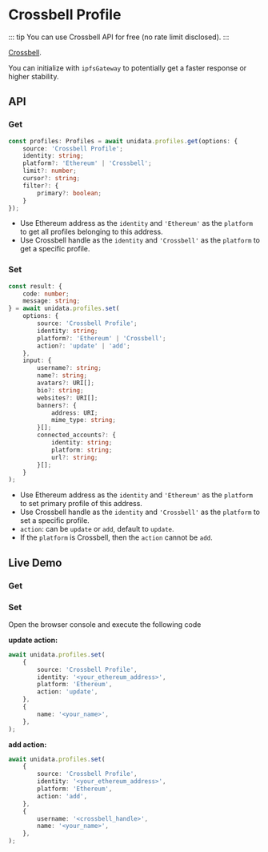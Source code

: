 # Crossbell Profile

<Logos type="Profiles" :names="['Crossbell']" />

::: tip
You can use Crossbell API for free (no rate limit disclosed).
:::

[Crossbell](https://github.com/Crossbell-Box/).

You can initialize with `ipfsGateway` to potentially get a faster response or higher stability.

## API

### Get

```ts
const profiles: Profiles = await unidata.profiles.get(options: {
    source: 'Crossbell Profile';
    identity: string;
    platform?: 'Ethereum' | 'Crossbell';
    limit?: number;
    cursor?: string;
    filter?: {
        primary?: boolean;
    }
});
```

-   Use Ethereum address as the `identity` and `'Ethereum'` as the `platform` to get all profiles belonging to this address.
-   Use Crossbell handle as the `identity` and `'Crossbell'` as the `platform` to get a specific profile.

### Set

```ts
const result: {
    code: number;
    message: string;
} = await unidata.profiles.set(
    options: {
        source: 'Crossbell Profile';
        identity: string;
        platform?: 'Ethereum' | 'Crossbell';
        action?: 'update' | 'add';
    },
    input: {
        username?: string;
        name?: string;
        avatars?: URI[];
        bio?: string;
        websites?: URI[];
        banners?: {
            address: URI;
            mime_type: string;
        }[];
        connected_accounts?: {
            identity: string;
            platform: string;
            url?: string;
        }[];
    }
);
```

-   Use Ethereum address as the `identity` and `'Ethereum'` as the `platform` to set primary profile of this address.
-   Use Crossbell handle as the `identity` and `'Crossbell'` as the `platform` to set a specific profile.
-   `action`: can be `update` or `add`, default to `update`.
-   If the `platform` is Crossbell, then the `action` cannot be `add`.

## Live Demo

### Get

<Profiles :source="'Crossbell Profile'" :defaultIdentity="[{
    identity: '0xC8b960D09C0078c18Dcbe7eB9AB9d816BcCa8944',
    platform: 'Ethereum'
}, {
    identity: 'diygod',
    platform: 'Crossbell'
}]" />

### Set

Open the browser console and execute the following code

**update action:**

```ts
await unidata.profiles.set(
    {
        source: 'Crossbell Profile',
        identity: '<your_ethereum_address>',
        platform: 'Ethereum',
        action: 'update',
    },
    {
        name: '<your_name>',
    },
);
```

**add action:**

```ts
await unidata.profiles.set(
    {
        source: 'Crossbell Profile',
        identity: '<your_ethereum_address>',
        platform: 'Ethereum',
        action: 'add',
    },
    {
        username: '<crossbell_handle>',
        name: '<your_name>',
    },
);
```
